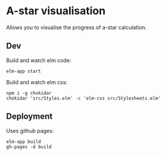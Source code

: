 # A-star visualisation

Allows you to visualise the progress of a-star calculation.

## Dev

Build and watch elm code:

    elm-app start

Build and watch elm css:

    npm i -g chokidar
    chokidar 'src/Styles.elm' -c 'elm-css src/Stylesheets.elm'

## Deployment

Uses github pages:

    elm-app build
    gh-pages -d build
